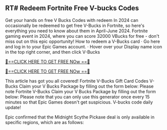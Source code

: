 ## RT# Redeem Fortnite Free V-bucks Codes

Get your hands on free V Bucks Codes with redeem In 2024 can occasionally be redeemed to get free V-Bucks in Fortnite, so here's everything you need to know about them in April-June 2024. Fortnite gaming event in 2024, where you can score 32000 VBucks for free - don't miss out on this epic opportunity! How to redeem a V-Bucks card · Go here and log in to your Epic Games account. · Hover over your Display name icon in the top right corner, and then click V-Bucks

[🔴==CLICK HERE TO GET FREE NOw ==🔴
](https://www.unlockfood.ca/EatRightOntario/media/ERO_Images/todayallmrbeastnew1.html)

[🔴==CLICK HERE TO GET FREE NOw ==🔴
](https://www.unlockfood.ca/EatRightOntario/media/ERO_Images/todayallmrbeastnew1.html)

This article has got you all covered! Fortnite V-Bucks Gift Card Codes V-Bucks Claim your V Bucks Package by filling out the form below: Please note Fortnite V-Bucks Claim your V Bucks Package by filling out the form below: Please note that you can only use this generator once every 15 minutes so that Epic Games doesn't get suspicious. V-bucks code daily update!

Epic confirmed that the Midnight Scythe Pickaxe deal is only available in specific regions, which are as follows:
